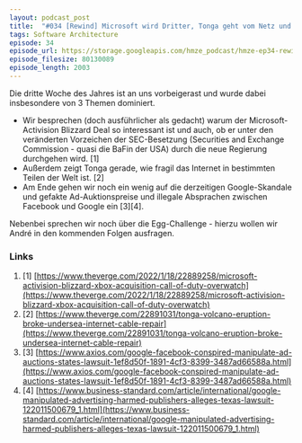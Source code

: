 ```yaml
---
layout: podcast_post
title:  "#034 [Rewind] Microsoft wird Dritter, Tonga geht vom Netz und Googles dunkle Seite"
tags: Software Architecture
episode: 34
episode_url: https://storage.googleapis.com/hmze_podcast/hmze-ep34-rewind.mp3
episode_filesize: 80130089
episode_length: 2003
---
```


Die dritte Woche des Jahres ist an uns vorbeigerast und wurde dabei insbesondere von 3 Themen dominiert.

* Wir besprechen (doch ausführlicher als gedacht) warum der Microsoft-Activision Blizzard Deal so interessant ist und auch, ob er unter den veränderten Vorzeichen der SEC-Besetzung (Securities and Exchange Commission - quasi die BaFin der USA) durch die neue Regierung durchgehen wird. [1]
* Außerdem zeigt Tonga gerade, wie fragil das Internet in bestimmten Teilen der Welt ist. [2]
* Am Ende gehen wir noch ein wenig auf die derzeitigen Google-Skandale und gefakte Ad-Auktionspreise und illegale Absprachen zwischen Facebook und Google ein [3][4].

Nebenbei sprechen wir noch über die Egg-Challenge - hierzu wollen wir André in den kommenden Folgen ausfragen.

### Links ###
1. [1] [https://www.theverge.com/2022/1/18/22889258/microsoft-activision-blizzard-xbox-acquisition-call-of-duty-overwatch](https://www.theverge.com/2022/1/18/22889258/microsoft-activision-blizzard-xbox-acquisition-call-of-duty-overwatch)
2. [2] [https://www.theverge.com/22891031/tonga-volcano-eruption-broke-undersea-internet-cable-repair](https://www.theverge.com/22891031/tonga-volcano-eruption-broke-undersea-internet-cable-repair)
3. [3] [https://www.axios.com/google-facebook-conspired-manipulate-ad-auctions-states-lawsuit-1ef8d50f-1891-4cf3-8399-3487ad66588a.html](https://www.axios.com/google-facebook-conspired-manipulate-ad-auctions-states-lawsuit-1ef8d50f-1891-4cf3-8399-3487ad66588a.html)
4. [4] [https://www.business-standard.com/article/international/google-manipulated-advertising-harmed-publishers-alleges-texas-lawsuit-122011500679_1.html](https://www.business-standard.com/article/international/google-manipulated-advertising-harmed-publishers-alleges-texas-lawsuit-122011500679_1.html)